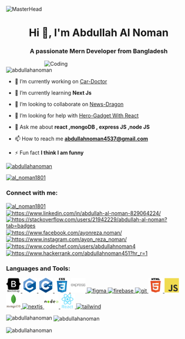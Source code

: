 ![MasterHead](https://i.ibb.co/KwBp7Mx/0-FGD6-BUzz-Zs1-VJLu-Y-1-2.gif)

<h1 align="center">Hi 👋, I'm Abdullah Al Noman</h1>
<h3 align="center">A passionate Mern Developer from Bangladesh</h3>
<img align="right" alt="Coding" width="400" src="https://cdn.dribbble.com/users/1162077/screenshots/3848914/programmer.gif">
<p align="left"> <img src="https://komarev.com/ghpvc/?username=abdullahanoman&label=Profile%20views&color=0e75b6&style=flat" alt="abdullahanoman" /> </p>


- 🔭 I’m currently working on [Car-Doctor](https://github.com/AbdullahANoman/car-doctor-using-reactjs)

- 🌱 I’m currently learning **Next Js**

- 👯 I’m looking to collaborate on [News-Dragon](https://github.com/AbdullahANoman/news-dragon)

- 🤝 I’m looking for help with [Hero-Gadget With React](https://github.com/AbdullahANoman/Hero-gadget-with-react-router)

- 💬 Ask me about **react ,mongoDB , express JS ,node JS**

- 📫 How to reach me **abdullahnoman4537@gmail.com**

- ⚡ Fun fact **I think I am funny**
<p align="left"> <a href="https://github.com/ryo-ma/github-profile-trophy"><img src="https://github-profile-trophy.vercel.app/?username=abdullahanoman" alt="abdullahanoman" /></a> </p>

<p align="left"> <a href="https://twitter.com/al_noman1801" target="blank"><img src="https://img.shields.io/twitter/follow/al_noman1801?logo=twitter&style=for-the-badge" alt="al_noman1801" /></a> </p>
<h3 align="left">Connect with me:</h3>
<p align="left">
<a href="https://twitter.com/al_noman1801" target="blank"><img align="center" src="https://raw.githubusercontent.com/rahuldkjain/github-profile-readme-generator/master/src/images/icons/Social/twitter.svg" alt="al_noman1801" height="30" width="40" /></a>
<a href="https://linkedin.com/in/https://www.linkedin.com/in/abdullah-al-noman-829064224/" target="blank"><img align="center" src="https://raw.githubusercontent.com/rahuldkjain/github-profile-readme-generator/master/src/images/icons/Social/linked-in-alt.svg" alt="https://www.linkedin.com/in/abdullah-al-noman-829064224/" height="30" width="40" /></a>
<a href="https://stackoverflow.com/users/https://stackoverflow.com/users/21942229/abdullah-al-noman?tab=badges" target="blank"><img align="center" src="https://raw.githubusercontent.com/rahuldkjain/github-profile-readme-generator/master/src/images/icons/Social/stack-overflow.svg" alt="https://stackoverflow.com/users/21942229/abdullah-al-noman?tab=badges" height="30" width="40" /></a>
<a href="https://fb.com/https://www.facebook.com/ayonreza.noman/" target="blank"><img align="center" src="https://raw.githubusercontent.com/rahuldkjain/github-profile-readme-generator/master/src/images/icons/Social/facebook.svg" alt="https://www.facebook.com/ayonreza.noman/" height="30" width="40" /></a>
<a href="https://instagram.com/https://www.instagram.com/ayon_reza_noman/" target="blank"><img align="center" src="https://raw.githubusercontent.com/rahuldkjain/github-profile-readme-generator/master/src/images/icons/Social/instagram.svg" alt="https://www.instagram.com/ayon_reza_noman/" height="30" width="40" /></a>
<a href="https://www.codechef.com/users/https://www.codechef.com/users/abdullahnoman4" target="blank"><img align="center" src="https://cdn.jsdelivr.net/npm/simple-icons@3.1.0/icons/codechef.svg" alt="https://www.codechef.com/users/abdullahnoman4" height="30" width="40" /></a>
<a href="https://www.hackerrank.com/https://www.hackerrank.com/abdullahnoman451?hr_r=1" target="blank"><img align="center" src="https://raw.githubusercontent.com/rahuldkjain/github-profile-readme-generator/master/src/images/icons/Social/hackerrank.svg" alt="https://www.hackerrank.com/abdullahnoman451?hr_r=1" height="30" width="40" /></a>
</p>

<h3 align="left">Languages and Tools:</h3>
<p align="left"> <a href="https://getbootstrap.com" target="_blank" rel="noreferrer"> <img src="https://raw.githubusercontent.com/devicons/devicon/master/icons/bootstrap/bootstrap-plain-wordmark.svg" alt="bootstrap" width="40" height="40"/> </a> <a href="https://www.cprogramming.com/" target="_blank" rel="noreferrer"> <img src="https://raw.githubusercontent.com/devicons/devicon/master/icons/c/c-original.svg" alt="c" width="40" height="40"/> </a> <a href="https://www.w3schools.com/cpp/" target="_blank" rel="noreferrer"> <img src="https://raw.githubusercontent.com/devicons/devicon/master/icons/cplusplus/cplusplus-original.svg" alt="cplusplus" width="40" height="40"/> </a> <a href="https://www.w3schools.com/css/" target="_blank" rel="noreferrer"> <img src="https://raw.githubusercontent.com/devicons/devicon/master/icons/css3/css3-original-wordmark.svg" alt="css3" width="40" height="40"/> </a> <a href="https://expressjs.com" target="_blank" rel="noreferrer"> <img src="https://raw.githubusercontent.com/devicons/devicon/master/icons/express/express-original-wordmark.svg" alt="express" width="40" height="40"/> </a> <a href="https://www.figma.com/" target="_blank" rel="noreferrer"> <img src="https://www.vectorlogo.zone/logos/figma/figma-icon.svg" alt="figma" width="40" height="40"/> </a> <a href="https://firebase.google.com/" target="_blank" rel="noreferrer"> <img src="https://www.vectorlogo.zone/logos/firebase/firebase-icon.svg" alt="firebase" width="40" height="40"/> </a> <a href="https://git-scm.com/" target="_blank" rel="noreferrer"> <img src="https://www.vectorlogo.zone/logos/git-scm/git-scm-icon.svg" alt="git" width="40" height="40"/> </a> <a href="https://www.w3.org/html/" target="_blank" rel="noreferrer"> <img src="https://raw.githubusercontent.com/devicons/devicon/master/icons/html5/html5-original-wordmark.svg" alt="html5" width="40" height="40"/> </a> <a href="https://developer.mozilla.org/en-US/docs/Web/JavaScript" target="_blank" rel="noreferrer"> <img src="https://raw.githubusercontent.com/devicons/devicon/master/icons/javascript/javascript-original.svg" alt="javascript" width="40" height="40"/> </a> <a href="https://www.mongodb.com/" target="_blank" rel="noreferrer"> <img src="https://raw.githubusercontent.com/devicons/devicon/master/icons/mongodb/mongodb-original-wordmark.svg" alt="mongodb" width="40" height="40"/> </a> <a href="https://nextjs.org/" target="_blank" rel="noreferrer"> <img src="https://cdn.worldvectorlogo.com/logos/nextjs-2.svg" alt="nextjs" width="40" height="40"/> </a> <a href="https://nodejs.org" target="_blank" rel="noreferrer"> <img src="https://raw.githubusercontent.com/devicons/devicon/master/icons/nodejs/nodejs-original-wordmark.svg" alt="nodejs" width="40" height="40"/> </a> <a href="https://reactjs.org/" target="_blank" rel="noreferrer"> <img src="https://raw.githubusercontent.com/devicons/devicon/master/icons/react/react-original-wordmark.svg" alt="react" width="40" height="40"/> </a> <a href="https://tailwindcss.com/" target="_blank" rel="noreferrer"> <img src="https://www.vectorlogo.zone/logos/tailwindcss/tailwindcss-icon.svg" alt="tailwind" width="40" height="40"/> </a> </p>

<p><img align="left" src="https://github-readme-stats.vercel.app/api/top-langs?username=abdullahanoman&show_icons=true&locale=en&layout=compact" alt="abdullahanoman" /></p>

<p>&nbsp;<img align="center" src="https://github-readme-stats.vercel.app/api?username=abdullahanoman&show_icons=true&locale=en" alt="abdullahanoman" /></p>

<p><img align="center" src="https://github-readme-streak-stats.herokuapp.com/?user=abdullahanoman&" alt="abdullahanoman" /></p>

